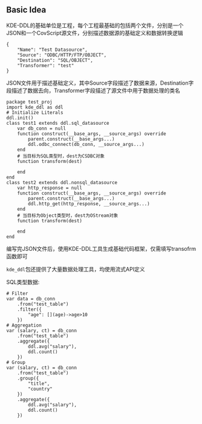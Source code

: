 ## Basic Idea
KDE-DDL的基础单位是工程，每个工程最基础的包括两个文件，分别是一个JSON和一个CovScript源文件，分别描述数据源的基础定义和数据转换逻辑
```
{
    "Name": "Test Datasource",
    "Source": "ODBC/HTTP/FTP/OBJECT",
    "Destination": "SQL/OBJECT",
    "Transformer": "test"
}
```
JSON文件用于描述基础定义，其中Source字段描述了数据来源，Destination字段描述了数据去向，Transformer字段描述了源文件中用于数据处理的类名
```
package test_proj
import kde_ddl as ddl
# Initialize Literals
ddl.init()
class test1 extends ddl.sql_datasource
    var db_conn = null
    function construct(__base_args, __source_args) override
        parent.construct(__base_args...)
        ddl.odbc_connect(db_conn, __source_args...)
    end
    # 当目标为SQL类型时，dest为CSDBC对象
    function transform(dest)
    
    end
end
class test2 extends ddl.nonsql_datasource
    var http_response = null
    function construct(__base_args, __source_args) override
        parent.construct(__base_args...)
        ddl.http_get(http_response, __source_args...)
    end
    # 当目标为Object类型时，dest为OStream对象
    function transform(dest)
    
    end
end
```
编写完JSON文件后，使用KDE-DDL工具生成基础代码框架，仅需填写transofrm函数即可

`kde_ddl`包还提供了大量数据处理工具，均使用流式API定义

SQL类型数据:
```
# Filter
var data = db_conn
    .from("test_table")
    .filter({
        "age": [](age)->age>10
    })
# Aggregation
var (salary, ct) = db_conn
    .from("test_table")
    .aggregate({
        ddl.avg("salary"),
        ddl.count()
    })
# Group
var (salary, ct) = db_conn
    .from("test_table")
    .group({
        "title",
        "country"
    })
    .aggregate({
        ddl.avg("salary"),
        ddl.count()
    })
```